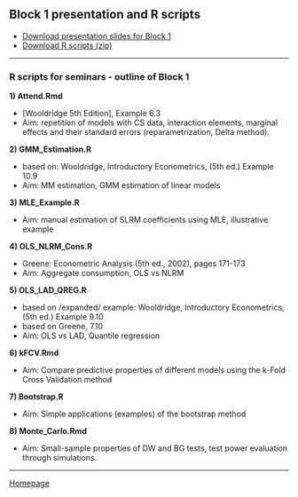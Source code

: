 ## Block 1 presentation and R scripts  

+ [Download presentation slides for Block 1](https://github.com/formanektomas/4EK608_4EK416/raw/master/Block1/Block1.pdf)
+ [Download R scripts (zip)](https://github.com/formanektomas/4EK608_4EK416/raw/master/Block1/Block1.zip)

--- 

### R scripts for seminars - outline of Block 1

**1) Attend.Rmd**
+ [Wooldridge 5th Edition], Example 6.3  
+ Aim: repetition of models with CS data, interaction elements, marginal effects and their standard errors (reparametrization, Delta method).  

**2) GMM_Estimation.R**
+ based on: Wooldridge, Introductory Econometrics, (5th ed.) Example 10.9  
+ Aim:  MM estimation, GMM estimation of linear models  

**3) MLE_Example.R**
+ Aim: manual estimation of SLRM coefficients using MLE, illustrative example  

**4) OLS_NLRM_Cons.R**  
+ Greene: Econometric Analysis (5th ed., 2002), pages 171-173  
+ Aim: Aggregate consumption, OLS vs NLRM  

**5) OLS_LAD_QREG.R**   
+ based on /expanded/ example: Wooldridge, Introductory Econometrics, (5th ed.) Example 9.10  
+ based on Greene, 7.10  
+ Aim:  OLS vs LAD, Quantile regression  

**6) kFCV.Rmd**  
+ Aim: Compare predictive properties of different models using the k-Fold Cross Validation method  

**7) Bootstrap.R**  
+ Aim: Simple applications (examples) of the bootstrap method   

**8) Monte_Carlo.Rmd**
+ Aim:  Small-sample properties of DW and BG tests, test power evaluation through simulations. 

---  

[Homepage](https://formanektomas.github.io/4EK608_4EK416/)
